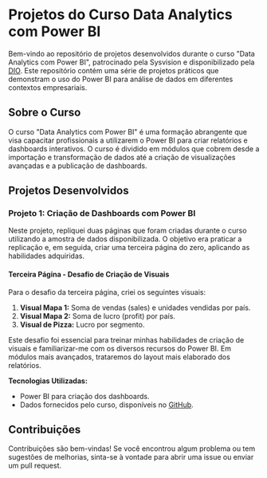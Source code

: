 # Projetos do Curso Data Analytics com Power BI

Bem-vindo ao repositório de projetos desenvolvidos durante o curso "Data Analytics com Power BI", patrocinado pela Sysvision e disponibilizado pela [DIO](https://dio.me). Este repositório contém uma série de projetos práticos que demonstram o uso do Power BI para análise de dados em diferentes contextos empresariais.

## Sobre o Curso

O curso "Data Analytics com Power BI" é uma formação abrangente que visa capacitar profissionais a utilizarem o Power BI para criar relatórios e dashboards interativos. O curso é dividido em módulos que cobrem desde a importação e transformação de dados até a criação de visualizações avançadas e a publicação de dashboards.


## Projetos Desenvolvidos

### Projeto 1: Criação de Dashboards com Power BI

Neste projeto, repliquei duas páginas que foram criadas durante o curso utilizando a amostra de dados disponibilizada. O objetivo era praticar a replicação e, em seguida, criar uma terceira página do zero, aplicando as habilidades adquiridas.

#### Terceira Página - Desafio de Criação de Visuais

Para o desafio da terceira página, criei os seguintes visuais:

1. **Visual Mapa 1:** Soma de vendas (sales) e unidades vendidas por país.
2. **Visual Mapa 2:** Soma de lucro (profit) por país.
3. **Visual de Pizza:** Lucro por segmento.

Este desafio foi essencial para treinar minhas habilidades de criação de visuais e familiarizar-me com os diversos recursos do Power BI. Em módulos mais avançados, trataremos do layout mais elaborado dos relatórios.

**Tecnologias Utilizadas:**
- Power BI para criação dos dashboards.
- Dados fornecidos pelo curso, disponíveis no [GitHub](https://github.com/julianazanelatto/power_bi_analyst).


## Contribuições

Contribuições são bem-vindas! Se você encontrou algum problema ou tem sugestões de melhorias, sinta-se à vontade para abrir uma issue ou enviar um pull request.







